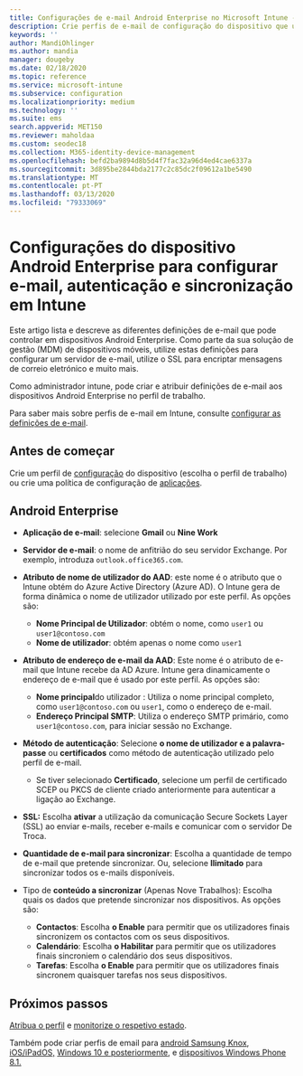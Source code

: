 ```yaml
---
title: Configurações de e-mail Android Enterprise no Microsoft Intune - Azure Microsoft Docs
description: Crie perfis de e-mail de configuração do dispositivo que utilizem servidores de Intercâmbio e recuperem atributos do Diretório Ativo do Azure. Ative o SSL ou o SMIME, autentica os utilizadores com certificados ou nome de utilizador/palavra-passe, e sincroniza o e-mail e os horários dos dispositivos de perfil de trabalho android utilizando o Microsoft Intune.
keywords: ''
author: MandiOhlinger
ms.author: mandia
manager: dougeby
ms.date: 02/18/2020
ms.topic: reference
ms.service: microsoft-intune
ms.subservice: configuration
ms.localizationpriority: medium
ms.technology: ''
ms.suite: ems
search.appverid: MET150
ms.reviewer: maholdaa
ms.custom: seodec18
ms.collection: M365-identity-device-management
ms.openlocfilehash: befd2ba9894d8b5d4f7fac32a96d4ed4cae6337a
ms.sourcegitcommit: 3d895be2844bda2177c2c85dc2f09612a1be5490
ms.translationtype: MT
ms.contentlocale: pt-PT
ms.lasthandoff: 03/13/2020
ms.locfileid: "79333069"
---
```

# <a name="android-enterprise-device-settings-to-configure-email-authentication-and-synchronization-in-intune"></a>Configurações do dispositivo Android Enterprise para configurar e-mail, autenticação e sincronização em Intune



Este artigo lista e descreve as diferentes definições de e-mail que pode controlar em dispositivos Android Enterprise. Como parte da sua solução de gestão (MDM) de dispositivos móveis, utilize estas definições para configurar um servidor de e-mail, utilize o SSL para encriptar mensagens de correio eletrónico e muito mais.

Como administrador intune, pode criar e atribuir definições de e-mail aos dispositivos Android Enterprise no perfil de trabalho.

Para saber mais sobre perfis de e-mail em Intune, consulte [configurar as definições de e-mail](email-settings-configure.md).

## <a name="before-you-begin"></a>Antes de começar

Crie um perfil de [configuração](email-settings-configure.md#create-a-device-profile) do dispositivo (escolha o perfil de trabalho) ou crie uma política de configuração de [aplicações](../apps/app-configuration-policies-use-android.md).

## <a name="android-enterprise"></a>Android Enterprise

- **Aplicação de e-mail**: selecione **Gmail** ou **Nine Work**
- **Servidor de e-mail**: o nome de anfitrião do seu servidor Exchange. Por exemplo, introduza `outlook.office365.com`.
- **Atributo de nome de utilizador do AAD**: este nome é o atributo que o Intune obtém do Azure Active Directory (Azure AD). O Intune gera de forma dinâmica o nome de utilizador utilizado por este perfil. As opções são:

  - **Nome Principal de Utilizador**: obtém o nome, como `user1` ou `user1@contoso.com`
  - **Nome de utilizador**: obtém apenas o nome como `user1`

- **Atributo de endereço de e-mail da AAD**: Este nome é o atributo de e-mail que Intune recebe da AD Azure. Intune gera dinamicamente o endereço de e-mail que é usado por este perfil. As opções são:
  - **Nome principal**do utilizador : Utiliza o nome principal completo, como `user1@contoso.com` ou `user1`, como o endereço de e-mail.
  - **Endereço Principal SMTP**: Utiliza o endereço SMTP primário, como `user1@contoso.com`, para iniciar sessão no Exchange.

- **Método de autenticação**: Selecione **o nome de utilizador e a palavra-passe** ou **certificados** como método de autenticação utilizado pelo perfil de e-mail.
  - Se tiver selecionado **Certificado**, selecione um perfil de certificado SCEP ou PKCS de cliente criado anteriormente para autenticar a ligação ao Exchange.
- **SSL:** Escolha **ativar** a utilização da comunicação Secure Sockets Layer (SSL) ao enviar e-mails, receber e-mails e comunicar com o servidor De Troca.
- **Quantidade de e-mail para sincronizar**: Escolha a quantidade de tempo de e-mail que pretende sincronizar. Ou, selecione **Ilimitado** para sincronizar todos os e-mails disponíveis.
- Tipo de **conteúdo a sincronizar** (Apenas Nove Trabalhos): Escolha quais os dados que pretende sincronizar nos dispositivos. As opções são:
  - **Contactos**: Escolha **o Enable** para permitir que os utilizadores finais sincronizem os contactos com os seus dispositivos.
  - **Calendário**: Escolha **o Habilitar** para permitir que os utilizadores finais sincroniem o calendário dos seus dispositivos.
  - **Tarefas**: Escolha **o Enable** para permitir que os utilizadores finais sincronem quaisquer tarefas nos seus dispositivos.

## <a name="next-steps"></a>Próximos passos

[Atribua o perfil](device-profile-assign.md) e [monitorize o respetivo estado](device-profile-monitor.md).

Também pode criar perfis de email para [android Samsung Knox](email-settings-android.md), [iOS/iPadOS,](email-settings-ios.md) [Windows 10 e posteriormente](email-settings-windows-10.md), e [dispositivos Windows Phone 8.1.](email-settings-windows-phone-8-1.md)
